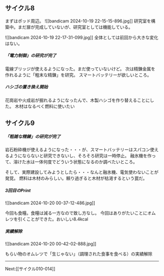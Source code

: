 ## サイクル8

まずはポッド周辺。
![[bandicam 2024-10-19 22-15-15-896.jpg]]
研究室を構築中。まだ扉が完成していないが、研究室としては機能している。

![[bandicam 2024-10-19 22-17-31-099.jpg]]
全体としては前回から大きな変化はない。

##### 「電力制御」の研究が完了

電線ブリッジが使えるようになった。まだ使っていないけど。
次は精錬金属を作れるように「粗末な精錬」を研究。
スマートバッテリーが欲しいところ。

##### ハシゴの置き換え開始

花崗岩や火成岩が掘れるようになったんで、木製ハシゴを作り替えることにした。
木材はなるべく燃料に使いたい

## サイクル9

##### 「粗雑な精錬」の研究が完了

岩石粉砕機が使えるようになった・・・が、スマートバッテリーはスパコン使えるようにならないと研究できないし、そろそろ研究は一時停止。
融氷機を作って、溶けた水は一体何度でどういう状態になるのか調べたいところ。

そして、実際建設してみようとしたら・・・なんと融氷機、電気使わないことが発覚。
燃料は木材のみらしい。頼り過ぎると木材が枯渇するという罠だ。

##### 3回目のPrint

![[bandicam 2024-10-20 00-37-12-486.jpg]]

今回も食糧。食糧は減る一方なので致し方なし。
今回はありがたいことにオムレツを引くことができた。おいしい8.4kcal

##### 実績解除

![[bandicam 2024-10-20 00-42-02-888.jpg]]

もらい物のオムレツで「生じゃない」（調理された食事を食べる）の実績解除


----
Next:[[サイクル010-014]]